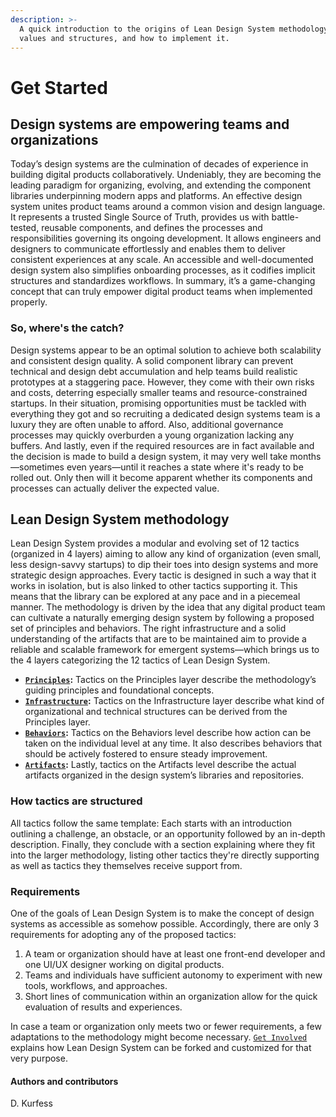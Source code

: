 ```yaml
---
description: >-
  A quick introduction to the origins of Lean Design System methodology, its
  values and structures, and how to implement it.
---
```


# Get Started

## Design systems are empowering teams and organizations

Today’s design systems are the culmination of decades of experience in building digital products collaboratively. Undeniably, they are becoming the leading paradigm for organizing, evolving, and extending the component libraries underpinning modern apps and platforms. An effective design system unites product teams around a common vision and design language. It represents a trusted Single Source of Truth, provides us with battle-tested, reusable components, and defines the processes and responsibilities governing its ongoing development. It allows engineers and designers to communicate effortlessly and enables them to deliver consistent experiences at any scale. An accessible and well-documented design system also simplifies onboarding processes, as it codifies implicit structures and standardizes workflows. In summary, it’s a game-changing concept that can truly empower digital product teams when implemented properly.

### So, where's the catch?

Design systems appear to be an optimal solution to achieve both scalability and consistent design quality. A solid component library can prevent technical and design debt accumulation and help teams build realistic prototypes at a staggering pace. However, they come with their own risks and costs, deterring especially smaller teams and resource-constrained startups. In their situation, promising opportunities must be tackled with everything they got and so recruiting a dedicated design systems team is a luxury they are often unable to afford. Also, additional governance processes may quickly overburden a young organization lacking any buffers. And lastly, even if the required resources are in fact available and the decision is made to build a design system, it may very well take months—sometimes even years—until it reaches a state where it's ready to be rolled out. Only then will it become apparent whether its components and processes can actually deliver the expected value.

## Lean Design System methodology

Lean Design System provides a modular and evolving set of 12 tactics \(organized in 4 layers\) aiming to allow any kind of organization \(even small, less design-savvy startups\) to dip their toes into design systems and more strategic design approaches. Every tactic is designed in such a way that it works in isolation, but is also linked to other tactics supporting it. This means that the library can be explored at any pace and in a piecemeal manner. The methodology is driven by the idea that any digital product team can cultivate a naturally emerging design system by following a proposed set of principles and behaviors. The right infrastructure and a solid understanding of the artifacts that are to be maintained aim to provide a reliable and scalable framework for emergent systems—which brings us to the 4 layers categorizing the 12 tactics of Lean Design System.

* [**`Principles`**](tactics/principles/)**:** Tactics on the Principles layer describe the methodology’s guiding principles and foundational concepts.
* [**`Infrastructure`**](tactics/infrastructure/)**:** Tactics on the Infrastructure layer describe what kind of organizational and technical structures can be derived from the Principles layer.
* [**`Behaviors`**](tactics/actions/)**:** Tactics on the Behaviors level describe how action can be taken on the individual level at any time. It also describes behaviors that should be actively fostered to ensure steady improvement.
* [**`Artifacts`**](tactics/artifacts/)**:** Lastly, tactics on the Artifacts level describe the actual artifacts organized in the design system’s libraries and repositories.

### How tactics are structured

All tactics follow the same template: Each starts with an introduction outlining a challenge, an obstacle, or an opportunity followed by an in-depth description. Finally, they conclude with a section explaining where they fit into the larger methodology, listing other tactics they're directly supporting as well as tactics they themselves receive support from.

### Requirements

One of the goals of Lean Design System is to make the concept of design systems as accessible as somehow possible. Accordingly, there are only 3 requirements for adopting any of the proposed tactics:

1. A team or organization should have at least one front-end developer and one UI/UX designer working on digital products.
2. Teams and individuals have sufficient autonomy to experiment with new tools, workflows, and approaches.
3. Short lines of communication within an organization allow for the quick evaluation of results and experiences.

In case a team or organization only meets two or fewer requirements, a few adaptations to the methodology might become necessary. [`Get Involved`](contribute-1/contribute.md) explains how Lean Design System can be forked and customized for that very purpose.



#### Authors and contributors

D. Kurfess

